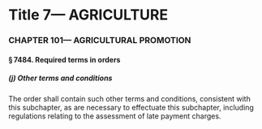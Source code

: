 
# Title 7— AGRICULTURE
### CHAPTER 101— AGRICULTURAL PROMOTION
#### § 7484. Required terms in orders
##### (j) Other terms and conditions

The order shall contain such other terms and conditions, consistent with this subchapter, as are necessary to effectuate this subchapter, including regulations relating to the assessment of late payment charges.

